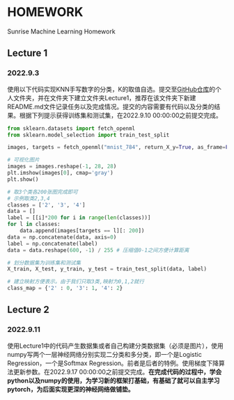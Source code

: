 # HOMEWORK

Sunrise Machine Learning Homework

## Lecture 1

### 2022.9.3

使用以下代码实现KNN手写数字的分类，K的取值自选。提交至[GitHub仓库](https://github.com/NCEPU-Sunrise/HOMEWORK)的个人文件夹，并在文件夹下建立文件夹Lecture1，推荐在该文件夹下新建README.md文件记录任务以及完成情况。提交的内容需要有代码以及分类的结果。根据下列提示获得训练集和测试集，在2022.9.10 00:00:00之前提交完成。

```python
from sklearn.datasets import fetch_openml
from sklearn.model_selection import train_test_split

images, targets = fetch_openml("mnist_784", return_X_y=True, as_frame=False)

# 可视化图片
images = images.reshape(-1, 28, 28)
plt.imshow(images[0], cmap='gray')
plt.show()

# 取3个类各200张图完成即可
# 示例取类2,3,4
classes = ['2', '3', '4']
data = []
label = [[i]*200 for i in range(len(classes))]
for l in classes:
    data.append(images[targets == l][: 200])
data = np.concatenate(data, axis=0)
label = np.concatenate(label)
data = data.reshape(600, -1) / 255 # 压缩值0-1之间方便计算距离

# 划分数据集为训练集和测试集
X_train, X_test, y_train, y_test = train_test_split(data, label)

# 建立映射方便表示。由于我们只取3类,映射为0,1,2就行
class_map = {'2' : 0, '3': 1, '4': 2}
```

## Lecture 2

### 2022.9.11

使用Lecture1中的代码产生数据集或者自己构建分类数据集（必须是图片），使用numpy写两个一层神经网络分别实现二分类和多分类，即一个是Logistic Regression，一个是Softmax Regression。前者是后者的特例。使用梯度下降算法更新参数。在2022.9.17 00:00:00之前提交完成。**在完成代码的过程中，学会python以及numpy的使用，为学习新的框架打基础，有基础了就可以自主学习pytorch，为后面实现更深的神经网络做铺垫。**